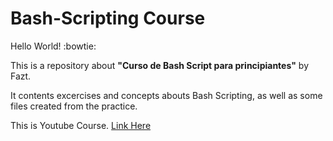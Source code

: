 # Bash-Scripting Course
Hello World! :bowtie:

This is a repository about **"Curso de Bash Script para principiantes"** by Fazt.

It contents excercises and concepts abouts Bash Scripting, as well as some files created from the practice.

This is Youtube Course.
[Link Here](https://www.youtube.com/watch?v=H4ayPYcZEfI)

